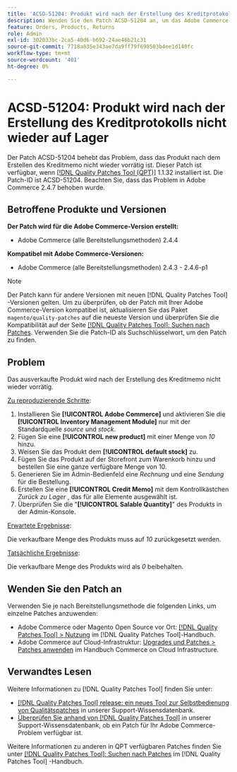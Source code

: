 ```yaml
---
title: 'ACSD-51204: Produkt wird nach der Erstellung des Kreditprotokolls nicht wieder auf Lager'
description: Wenden Sie den Patch ACSD-51204 an, um das Adobe Commerce-Problem zu beheben, bei dem das Produkt nach dem Erstellen des Kreditmemo nicht wieder auf Lager ist.
feature: Orders, Products, Returns
role: Admin
exl-id: 302033bc-2ca5-40d6-b692-24ae46b21c31
source-git-commit: 7718a835e343ae7da9ff79f690503b4ee1d140fc
workflow-type: tm+mt
source-wordcount: '401'
ht-degree: 0%

---
```


# ACSD-51204: Produkt wird nach der Erstellung des Kreditprotokolls nicht wieder auf Lager

Der Patch ACSD-51204 behebt das Problem, dass das Produkt nach dem Erstellen des Kreditmemo nicht wieder vorrätig ist. Dieser Patch ist verfügbar, wenn [[!DNL Quality Patches Tool (QPT)]](/help/announcements/adobe-commerce-announcements/magento-quality-patches-released-new-tool-to-self-serve-quality-patches.md) 1.1.32 installiert ist. Die Patch-ID ist ACSD-51204. Beachten Sie, dass das Problem in Adobe Commerce 2.4.7 behoben wurde.

## Betroffene Produkte und Versionen

**Der Patch wird für die Adobe Commerce-Version erstellt:**

* Adobe Commerce (alle Bereitstellungsmethoden) 2.4.4

**Kompatibel mit Adobe Commerce-Versionen:**

* Adobe Commerce (alle Bereitstellungsmethoden) 2.4.3 - 2.4.6-p1

>[!NOTE]
>
>Der Patch kann für andere Versionen mit neuen [!DNL Quality Patches Tool] -Versionen gelten. Um zu überprüfen, ob der Patch mit Ihrer Adobe Commerce-Version kompatibel ist, aktualisieren Sie das Paket `magento/quality-patches` auf die neueste Version und überprüfen Sie die Kompatibilität auf der Seite [[!DNL Quality Patches Tool]: Suchen nach Patches](<https://experienceleague.adobe.com/tools/commerce-quality-patches/index.html>). Verwenden Sie die Patch-ID als Suchschlüsselwort, um den Patch zu finden.

## Problem

Das ausverkaufte Produkt wird nach der Erstellung des Kreditmemo nicht wieder vorrätig.

<u>Zu reproduzierende Schritte</u>:

1. Installieren Sie **[!UICONTROL Adobe Commerce]** und aktivieren Sie die **[!UICONTROL Inventory Management Module]** nur mit der Standardquelle *source* und *stock*.
1. Fügen Sie eine **[!UICONTROL new product]** mit einer Menge von *10* hinzu.
1. Weisen Sie das Produkt dem **[!UICONTROL default stock]** zu.
1. Fügen Sie das Produkt auf der Storefront zum Warenkorb hinzu und bestellen Sie eine ganze verfügbare Menge von 10.
1. Generieren Sie im Admin-Bedienfeld eine *Rechnung* und eine *Sendung* für die Bestellung.
1. Erstellen Sie eine **[!UICONTROL Credit Memo]** mit dem Kontrollkästchen *Zurück zu Lager* , das für alle Elemente ausgewählt ist.
1. Überprüfen Sie die &quot;**[!UICONTROL Salable Quantity]**&quot; des Produkts in der Admin-Konsole.

<u>Erwartete Ergebnisse</u>:

Die verkaufbare Menge des Produkts muss auf *10* zurückgesetzt werden.

<u>Tatsächliche Ergebnisse</u>:

Die verkaufbare Menge des Produkts wird als *0* beibehalten.

## Wenden Sie den Patch an

Verwenden Sie je nach Bereitstellungsmethode die folgenden Links, um einzelne Patches anzuwenden:

* Adobe Commerce oder Magento Open Source vor Ort: [[!DNL Quality Patches Tool] > Nutzung](<https://experienceleague.adobe.com/docs/commerce-operations/tools/quality-patches-tool/usage.html>) im [!DNL Quality Patches Tool]-Handbuch.
* Adobe Commerce auf Cloud-Infrastruktur: [Upgrades und Patches > Patches anwenden](https://experienceleague.adobe.com/docs/commerce-cloud-service/user-guide/develop/upgrade/apply-patches.html) im Handbuch Commerce on Cloud Infrastructure.

## Verwandtes Lesen

Weitere Informationen zu [!DNL Quality Patches Tool] finden Sie unter:

* [[!DNL Quality Patches Tool] release: ein neues Tool zur Selbstbedienung von Qualitätspatches](/help/announcements/adobe-commerce-announcements/magento-quality-patches-released-new-tool-to-self-serve-quality-patches.md) in unserer Support-Wissensdatenbank.
* [Überprüfen Sie anhand von  [!DNL Quality Patches Tool]](/help/support-tools/patches-available-in-qpt-tool/check-patch-for-magento-issue-with-magento-quality-patches.md) in unserer Support-Wissensdatenbank, ob ein Patch für Ihr Adobe Commerce-Problem verfügbar ist.

Weitere Informationen zu anderen in QPT verfügbaren Patches finden Sie unter [[!DNL Quality Patches Tool]: Suchen nach Patches](<https://experienceleague.adobe.com/tools/commerce-quality-patches/index.html>) im [!DNL Quality Patches Tool] -Handbuch.
